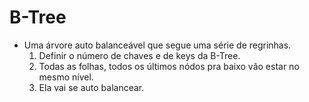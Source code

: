 # B-Tree

- Uma árvore auto balanceável que segue uma série de regrinhas.
  1. Definir o número de chaves e de keys da B-Tree.
  2. Todas as folhas, todos os últimos nódos pra baixo vão estar no mesmo nível.
  3. Ela vai se auto balancear.
